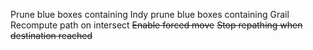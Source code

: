 Prune blue boxes containing Indy
prune blue boxes containing Grail
Recompute path on intersect
~~Enable forced move~~
~~Stop repathing when destination reached~~